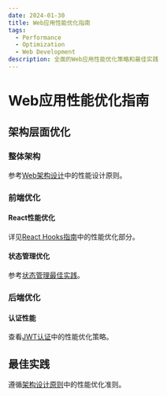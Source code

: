 ```yaml
---
date: 2024-01-30
title: Web应用性能优化指南
tags:
  - Performance
  - Optimization
  - Web Development
description: 全面的Web应用性能优化策略和最佳实践
---
```


# Web应用性能优化指南

## 架构层面优化

### 整体架构
参考[Web架构设计](../architecture/web-architecture.md)中的性能设计原则。

### 前端优化

#### React性能优化
详见[React Hooks指南](../frontend/react/hooks-guide.md)中的性能优化部分。

#### 状态管理优化
参考[状态管理最佳实践](../frontend/state-management.md)。

### 后端优化

#### 认证性能
查看[JWT认证](../backend/auth/jwt-auth.md)中的性能优化策略。

## 最佳实践

遵循[架构设计原则](../principles/architecture-principles.md)中的性能优化准则。
